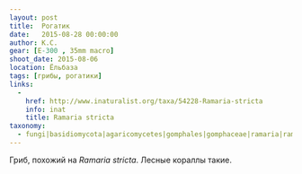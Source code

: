 ```yaml
---
layout: post
title:  Рогатик
date:   2015-08-28 00:00:00
author: К.С.
gear: [E-300 , 35mm macro]
shoot_date: 2015-08-06
location: Ёльбаза
tags: [грибы, рогатики]
links:
  -
    href: http://www.inaturalist.org/taxa/54228-Ramaria-stricta
    info: inat
    title: Ramaria stricta
taxonomy:
  - fungi|basidiomycota|agaricomycetes|gomphales|gomphaceae|ramaria|ramaria stricta
---
```


Гриб, похожий на _Ramaria stricta_. Лесные кораллы такие.
